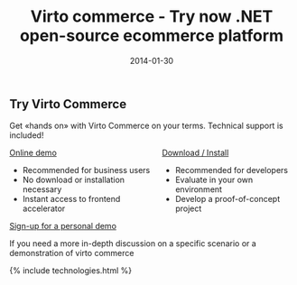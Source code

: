 ﻿---
layout: post
title: Virto commerce - Try now .NET open-source ecommerce platform
description: Virto commerce - Try now .NET open-source ecommerce platform
date: 2014-01-30
permalink: /pages/try-now
tags : 
- thank-you
- commerce
---
<article role="main" class="main">
	<div class="try-now responsive">
		<h1 class="head-title">Try Virto Commerce</h1>
		<p class="text">Get «hands on» with Virto Commerce on your terms. Technical support is included!</p>
		<div class="columns clearfix">
			<div class="column">
				<a class="button fill large" href="/try-now/online-demo">Online demo</a>
				<ul class="list">
					<li>Recommended for business users</li>
					<li>No download or installation necessary</li>
					<li>Instant access to frontend accelerator</li>
				</ul>
			</div>
			<div class="column">
				<a class="button fill large" href="/try-now-download">Download / Install</a>
				<ul class="list">
					<li>Recommended for developers</li>
					<li>Evaluate in your own environment</li>
					<li>Develop a proof-of-concept project</li>
				</ul>
			</div>
		</div>
		<a class="button mini" href="/demo">Sign-up for a personal demo</a>
		<p class="text-mini">If you need a more in-depth discussion on a specific scenario or a demonstration of virto commerce</p>
	</div>
	{% include technologies.html %}
</article>